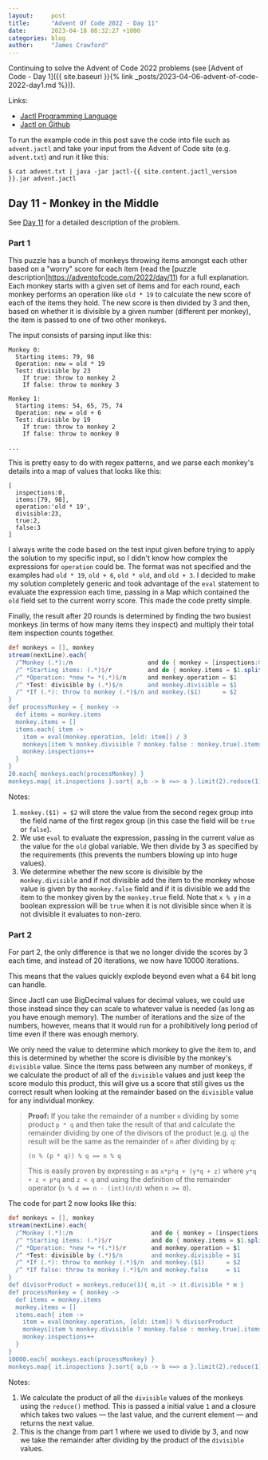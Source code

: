 ```yaml
---
layout:     post
title:      "Advent Of Code 2022 - Day 11"
date:       2023-04-18 08:32:27 +1000
categories: blog
author:     "James Crawford"
---
```


Continuing to solve the Advent of Code 2022 problems
(see [Advent of Code - Day 1]({{ site.baseurl }}{% link _posts/2023-04-06-advent-of-code-2022-day1.md %})).

Links:
* [Jactl Programming Language](https://jactl.io)
* [Jactl on Github](https://github.com/jaccomoc/jactl)

To run the example code in this post save the code into file such as `advent.jactl` and take your input from the
Advent of Code site (e.g. `advent.txt`) and run it like this:
```shell
$ cat advent.txt | java -jar jactl-{{ site.content.jactl_version }}.jar advent.jactl 
```

## Day 11 - Monkey in the Middle

See [Day 11](https://adventofcode.com/2022/day/11) for a detailed description of the problem.

### Part 1

This puzzle has a bunch of monkeys throwing items amongst each other based on a "worry" score for each item
(read the [puzzle description]https://adventofcode.com/2022/day/11) for a full explanation.
Each monkey starts with a given set of items and for each round, each monkey performs an operation
like `old * 19` to calculate the new score of each of the items they hold.
The new score is then divided by 3 and then, based on whether it is divisible by a given number (different per monkey),
the item is passed to one of two other monkeys.

The input consists of parsing input like this:
```
Monkey 0:
  Starting items: 79, 98
  Operation: new = old * 19
  Test: divisible by 23
    If true: throw to monkey 2
    If false: throw to monkey 3

Monkey 1:
  Starting items: 54, 65, 75, 74
  Operation: new = old + 6
  Test: divisible by 19
    If true: throw to monkey 2
    If false: throw to monkey 0
    
...    
```

This is pretty easy to do with regex patterns, and we parse each monkey's details into a map of values that looks like
this:
```
[
  inspections:0,
  items:[79, 98],
  operation:'old * 19',
  divisible:23,
  true:2,
  false:3
]
```

I always write the code based on the test input given before trying to apply the solution to my specific input,
so I didn't know how complex the expressions for `operation` could be.
The format was not specified and the examples had `old * 19`, `old + 6`, `old * old`, and `old + 3`.
I decided to make my solution completely generic and took advantage of the `eval` statement to evaluate the
expression each time, passing in a Map which contained the `old` field set to the current worry score.
This made the code pretty simple.

Finally, the result after 20 rounds is determined by finding the two busiest monkeys (in terms of how many items
they inspect) and multiply their total item inspection counts together.

```groovy
def monkeys = [], monkey
stream(nextLine).each{
  /^Monkey (.*):/n                     and do { monkey = [inspections:0]; monkeys[$1] = monkey }
  /^ *Starting items: (.*)$/r          and do { monkey.items = $1.split(/, /).map{ it as int } }
  /^ *Operation: *new *= *(.*)$/n      and monkey.operation = $1
  /^ *Test: divisible by (.*)$/n       and monkey.divisible = $1
  /^ *If (.*): throw to monkey (.*)$/n and monkey.($1)      = $2                           // Note 1
}
def processMonkey = { monkey ->
  def items = monkey.items
  monkey.items = []
  items.each{ item ->
    item = eval(monkey.operation, [old: item]) / 3                                         // Note 2
    monkeys[item % monkey.divisible ? monkey.false : monkey.true].items <<= item           // Note 3
    monkey.inspections++
  }
}
20.each{ monkeys.each(processMonkey) }
monkeys.map{ it.inspections }.sort{ a,b -> b <=> a }.limit(2).reduce(1){ m,it -> m*it }
```

Notes:
1. `monkey.($1) = $2` will store the value from the second regex group into the field name of the first regex group 
(in this case the field will be `true` or `false`). 
2. We use `eval` to evaluate the expression, passing in the current value as the value for the `old` global variable.
We then divide by 3 as specified by the requirements (this prevents the numbers blowing up into huge values).
3. We determine whether the new score is divisible by the `monkey.divisible` and if not divisible add the item to the
monkey whose value is given by the `monkey.false` field and if it is divisible we add the item to the monkey given by 
the `monkey.true` field. 
Note that `x % y` in a boolean expression will be `true` when it is not divisible since when it is not divisible it
evaluates to non-zero. 

### Part 2

For part 2, the only difference is that we no longer divide the scores by 3 each time, and instead of 20 iterations,
we now have 10000 iterations.

This means that the values quickly explode beyond even what a 64 bit long can handle.

Since Jactl can use BigDecimal values for decimal values, we could use those instead since they can scale to whatever
value is needed (as long as you have enough memory).
The number of iterations and the size of the numbers, however, means that it would run for a prohibitively long
period of time even if there was enough memory.

We only need the value to determine which monkey to give the item to, and this is determined by whether the
score is divisible by the monkey's `divisible` value.
Since the items pass between any number of monkeys, if we calculate the product of all of the `divisible` values
and just keep the score modulo this product, this will give us a score that still gives us the correct result
when looking at the remainder based on the `divisible` value for any individual monkey.

> **Proof:** If you take the remainder of a number `n` dividing by some product `p * q` and then take the result of
> that and calculate the remainder dividing by one of the divisors of the product (e.g. `q`) the result will be the
> same as the remainder of `n` after dividing by `q`:
> ```
> (n % (p * q)) % q == n % q 
> ```
> This is easily proven by expressing `n` as `x*p*q + (y*q + z)` where `y*q + z < p*q` and `z < q` and using the
> definition of the remainder operator (`n % d == n - (int)(n/d)` when `n >= 0`).

The code for part 2 now looks like this:

```groovy
def monkeys = [], monkey
stream(nextLine).each{
  /^Monkey (.*):/n                      and do { monkey = [inspections:0L]; monkeys[$1] = monkey }
  /^ *Starting items: (.*)$/r           and do { monkey.items = $1.split(/, /).map{ it as long } }
  /^ *Operation: *new *= *(.*)$/r       and monkey.operation = $1
  /^ *Test: divisible by (.*)$/n        and monkey.divisible = $1
  /^ *If (.*): throw to monkey (.*)$/n  and monkey.($1)      = $2
  /^ *If false: throw to monkey (.*)$/n and monkey.false     = $1
}
def divisorProduct = monkeys.reduce(1){ m,it -> it.divisible * m }                           // Note 1
def processMonkey = { monkey ->
  def items = monkey.items
  monkey.items = []
  items.each{ item ->
    item = eval(monkey.operation, [old: item]) % divisorProduct                              // Note 2
    monkeys[item % monkey.divisible ? monkey.false : monkey.true].items <<= item
    monkey.inspections++
  }
}
10000.each{ monkeys.each(processMonkey) }
monkeys.map{ it.inspections }.sort{ a,b -> b <=> a }.limit(2).reduce(1){ m,it -> m*it }
```

Notes:
1. We calculate the product of all the `divisible` values of the monkeys using the `reduce()` method. This is passed
a initial value `1` and a closure which takes two values &mdash; the last value, and the current element &mdash; and
returns the next value. 
2. This is the change from part 1 where we used to divide by 3, and now we take the remainder after dividing by the
product of the `divisible` values.

